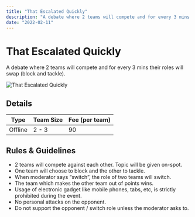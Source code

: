 ```yaml
---
title: "That Escalated Quickly"
description: "A debate where 2 teams will compete and for every 3 mins their roles will swap (block and tackle)."
date: "2022-02-11"
---
```


# That Escalated Quickly

A debate where 2 teams will compete and for every 3 mins their roles will swap (block and tackle).

<img src="/posters/7.png" alt="That Escalated Quickly" class="w-full lg:w-96 mx-auto object-cover" />

## Details

| Type    | Team Size | Fee (per team) |
| ------- | --------- | -------------- |
| Offline | 2 - 3     | 90             |

## Rules & Guidelines

-   2 teams will compete against each other. Topic will be given on-spot.
-   One team will choose to block and the other to tackle.
-   When moderator says “switch”, the role of two teams will switch.
-   The team which makes the other team out of points wins.
-   Usage of electronic gadget like mobile phones, tabs, etc, is strictly prohibited during the event.
-   No personal attacks on the opponent.
-   Do not support the opponent / switch role unless the moderator asks to.
